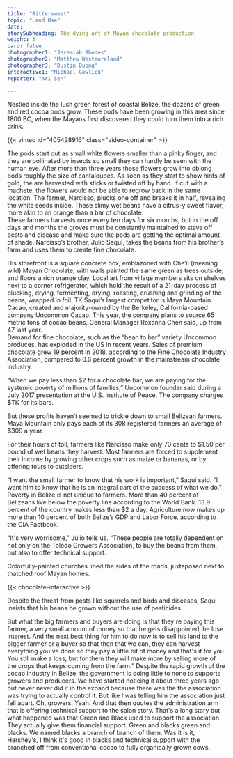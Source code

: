 ```yaml
---
title: "Bittersweet"
topic: "Land Use"
date:
storySubheading: The dying art of Mayan chocolate production
weight: 3
card: false
photographer1: "Jeremiah Rhodes"
photographer2: "Matthew Westmoreland"
photographer3: "Dustin Duong"
interactive1: "Michael Gawlick"
reporter: "Ari Sen"

---
```


Nestled inside the lush green forest of coastal Belize, the dozens of green and red cocoa pods grow.
These pods have been growing in this area since 1800 BC, when the Mayans first discovered they could turn them into a rich drink.

<div id="video-top"></div>
<!-- Economic story video goes here -->
{{< vimeo id="405428916" class="video-container" >}}

The pods start out as small white flowers smaller than a pinky finger, and they are pollinated by insects so small they can hardly be seen with the human eye. After more than three years these flowers grow into oblong pods roughly the size of cantaloupes. As soon as they start to show hints of gold, the are harvested with sticks or twisted off by hand. If cut with a machete, the flowers would not be able to regrow back in the same location. The farmer, Narcisso, plucks one off and breaks it in half, revealing the white seeds inside.  These slimy wet beans have a citrus-y sweet flavor, more akin to an orange than a bar of chocolate.  
These farmers harvests once every ten days for six months, but in the off days and months the groves must be constantly maintained to stave off pests and disease and make sure the pods are getting the optimal amount of shade.
Narcisso’s brother, Julio Saqui, takes the beans from his brother’s farm and uses them to create fine chocolate.

His storefront is a square concrete box, emblazoned with Che’il (meaning wild) Mayan Chocolate, with walls painted the same green as trees outside, and floors a rich orange clay. Local art from village members sits on shelves next to a corner refrigerator, which hold the result of a 21-day process of plucking, drying, fermenting, drying, roasting, crushing and grinding of the beans, wrapped in foil.
TK
Saqui’s  largest competitor is Maya Mountain Cacao, created and majority-owned by the Berkeley, California-based company Uncommon Cacao. This year, the company plans to source 65 metric tons of cocao beans, General Manager Roxanna Chen said, up from 47 last year.  
Demand for fine chocolate, such as the “bean to bar” variety Uncommon produces, has exploded in the US in recent years. Sales of premium chocolate grew 19 percent in 2018, according to the Fine Chocolate Industry Association, compared to 0.6 percent growth in the mainstream chocolate industry.

“When we pay less than $2 for a chocolate bar, we are paying for the systemic poverty of millions of families,” Uncommon founder said during a July 2017 presentation at the U.S. Institute of Peace. The company charges $TK for its bars.

But these profits haven’t seemed to trickle down to small Belizean farmers. Maya Mountain only pays each of its 308 registered farmers an average of $309 a year.

For their hours of toil, farmers like Narcisso make only 70 cents to $1.50 per pound of wet beans they harvest. Most farmers are forced to supplement their income by growing other crops such as maize or bananas, or by offering tours to outsiders.

“I want the small farmer to know that his work is important,” Saqui said. “I want him to know that he is an integral part of the success of what we do.”
Poverty in Belize is not unique to farmers. More than 40 percent of Belizeans live below the poverty line according to the World Bank. 13.9 percent of the country makes less than $2 a day.
Agriculture now makes up more than 10 percent of both Belize’s GDP and Labor Force, according to the CIA Factbook.

“It's very worrisome,” Julio tells us. “These people are totally dependent on not only on the Toledo Growers Association, to buy the beans from them, but also to offer technical support.

Colorfully-painted churches lined the sides of the roads, juxtaposed next to thatched roof Mayan homes.

<div class="interactive-top darker"></div>
<div class="interactive-section dark">
{{< chocolate-interactive >}}
</div>
<div class="interactive-bottom darker"></div>

Despite the threat from pests like squirrels and birds and diseases, Saqui insists that his beans be grown without the use of pesticides.


But what the big farmers and buyers are doing is that they're paying this farmer, a very small amount of money so that he gets disappointed, he lose interest. And the next best thing for him to do now is to sell his land to the bigger farmer or a buyer so that then that we can, they can harvest everything you've done so they pay a little bit of money and that's it for you. You still make a loss, but for them they will make more by selling more of the crops that keeps coming from the farm.”
Despite the rapid growth of the cocao industry in Belize, the government is doing little to none to supports growers and producers.
We have started noticing it about three years ago but never never did it in the expand because there was the the association was trying to actually control it. But like I was telling him the association just fell apart. Oh, growers. Yeah. And that then quotes the administration arm that is offering technical support to the salon story. That's a long story but what happened was that Green and Black used to support the association. They actually give them financial support. Green and blacks green and blacks. We named blacks a branch of branch of them. Was it is it, Hershey's, I think it's good in blacks and technical support with the branched off from conventional cocao to fully organically grown cows.
